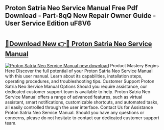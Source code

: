 ## Proton Satria Neo Service Manual Free Pdf Download - Part-8qQ New Repair Owner Guide - User Service Edition uF8V6

# <h2><a href="http://bc63305.oget.top/?id=Proton+Satria+Neo+Service+Manual">🔗Download New 👉🔴 Proton Satria Neo Service Manual</a></h2>

[![Proton Satria Neo Service Manual new download](https://i.imgur.com/5g1atiW.png)](http://bc63305.oget.top/?id=Proton+Satria+Neo+Service+Manual)
Product Mastery Begins Here Discover the full potential of your Proton Satria Neo Service Manual with this user manual. Learn about its capabilities, installation steps, operating procedures, and troubleshooting tips. Customer Support Proton Satria Neo Service Manual Options Should you require assistance, our dedicated customer support team is available to help. Proton Satria Neo Service Manual offers a range of advanced features, such as virtual assistant, smart notifications, customizable shortcuts, and automated tasks, all easily controlled through the user interface. Contact Us for Assistance Proton Satria Neo Service Manual. Should you have any questions or concerns, please do not hesitate to contact our dedicated customer support team.
